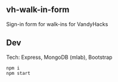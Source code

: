 vh-walk-in-form
---

Sign-in form for walk-ins for VandyHacks

Dev
---
Tech: Express, MongoDB (mlab), Bootstrap
```
npm i
npm start
```
